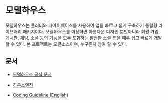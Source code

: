 # 모델하우스

모델하우스는 플러터와 파이어베이스를 사용하여 앱을 빠르고 쉽게 구축하기 통합형 라이브러리 패키지이다.
모델하우스를 이용하면 아름다운 디자인 뿐만아니라 회원 가입, 게시판, 채팅, 소셜 등의 기능을 모두 포함하는 완전한 소셜 앱을 매우 쉽고 빠르게 개발 할 수 있다.
본 프로젝트는 오픈소스이며, 누구든지 참여 할 수 있다.

## 문서

- [모델하우스 공식 문서](https://thruthesky.github.io/model_house/)

- [하우스엔진](https://github.com/thruthesky/hengine)

- [Coding Guideline (English)](./etc/docs/README.en.md)